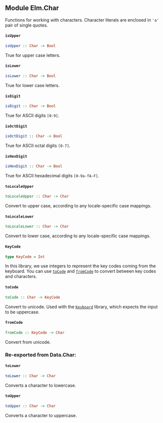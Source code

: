 ## Module Elm.Char

Functions for working with characters. Character literals are enclosed in
`'a'` pair of single quotes.

#### `isUpper`

``` purescript
isUpper :: Char -> Bool
```

True for upper case letters.

#### `isLower`

``` purescript
isLower :: Char -> Bool
```

True for lower case letters.

#### `isDigit`

``` purescript
isDigit :: Char -> Bool
```

True for ASCII digits `[0-9]`.

#### `isOctDigit`

``` purescript
isOctDigit :: Char -> Bool
```

True for ASCII octal digits `[0-7]`.

#### `isHexDigit`

``` purescript
isHexDigit :: Char -> Bool
```

True for ASCII hexadecimal digits `[0-9a-fA-F]`.

#### `toLocaleUpper`

``` purescript
toLocaleUpper :: Char -> Char
```

Convert to upper case, according to any locale-specific case mappings.

#### `toLocaleLower`

``` purescript
toLocaleLower :: Char -> Char
```

Convert to lower case, according to any locale-specific case mappings.

#### `KeyCode`

``` purescript
type KeyCode = Int
```

In this library, we use integers to represent the key codes coming from the
keyboard. You can use [`toCode`](#toCode) and [`fromCode`](#fromCode)
to convert between key codes and characters.

#### `toCode`

``` purescript
toCode :: Char -> KeyCode
```

Convert to unicode. Used with the [`Keyboard`](Keyboard) library,
which expects the input to be uppercase.

#### `fromCode`

``` purescript
fromCode :: KeyCode -> Char
```

Convert from unicode.


### Re-exported from Data.Char:

#### `toLower`

``` purescript
toLower :: Char -> Char
```

Converts a character to lowercase.

#### `toUpper`

``` purescript
toUpper :: Char -> Char
```

Converts a character to uppercase.

